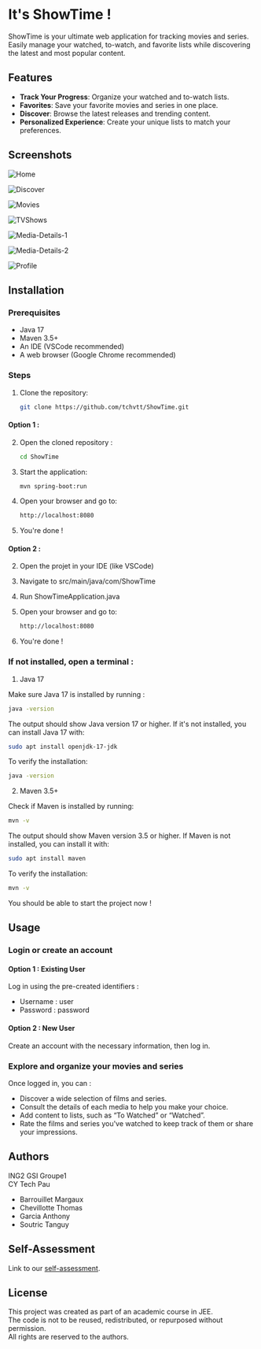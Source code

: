 # It's ShowTime !

ShowTime is your ultimate web application for tracking movies and series.  
Easily manage your watched, to-watch, and favorite lists while discovering the latest and most popular content.



## Features

- **Track Your Progress**: Organize your watched and to-watch lists.
- **Favorites**: Save your favorite movies and series in one place.
- **Discover**: Browse the latest releases and trending content.
- **Personalized Experience**: Create your unique lists to match your preferences.



## Screenshots

![Home](/Screenshots/1-Home.png?raw=true "Home Page")  

![Discover](/Screenshots/2-Discover.png?raw=true "Discover Page")  

![Movies](/Screenshots/3-Movies.png?raw=true "Movies Page")  

![TVShows](/Screenshots/4-TVShows.png?raw=true "TVShows Page")  

![Media-Details-1](/Screenshots/5-Media-Details-1.png?raw=true "Media Details Page")  

![Media-Details-2](/Screenshots/5-Media-Details-2.png?raw=true "Media Details Page")  

![Profile](/Screenshots/6-Profile-1.png?raw=true "Profile Page")  


## Installation

### Prerequisites
- Java 17
- Maven 3.5+
- An IDE (VSCode recommended)
- A web browser (Google Chrome recommended)

### Steps
1. Clone the repository:
   ```bash
   git clone https://github.com/tchvtt/ShowTime.git

#### Option 1 :
2. Open the cloned repository :
   ```bash
   cd ShowTime

3. Start the application:
   ```bash
   mvn spring-boot:run

4. Open your browser and go to:
   ```bash
   http://localhost:8080

5. You're done !

#### Option 2 : 
2. Open the projet in your IDE (like VSCode)

3. Navigate to src/main/java/com/ShowTime

4. Run ShowTimeApplication.java

5. Open your browser and go to:
   ```bash
   http://localhost:8080

6. You're done !


### If not installed, open a terminal : 

1. Java 17  
  
Make sure Java 17 is installed by running :
```bash
java -version  
```

The output should show Java version 17 or higher.
If it's not installed, you can install Java 17 with:
```bash
sudo apt install openjdk-17-jdk
```

To verify the installation:
```bash
java -version  
```

2. Maven 3.5+
  
Check if Maven is installed by running:
```bash
mvn -v
```

The output should show Maven version 3.5 or higher.
If Maven is not installed, you can install it with:
```bash
sudo apt install maven
```

To verify the installation:
```bash
mvn -v
```

You should be able to start the project now !


## Usage 


### Login or create an account

#### Option 1 : Existing User 
Log in using the pre-created identifiers :
- Username : user
- Password : password

#### Option 2 : New User 
Create an account with the necessary information, then log in.


### Explore and organize your movies and series 

Once logged in, you can :
- Discover a wide selection of films and series.
- Consult the details of each media to help you make your choice.
- Add content to lists, such as “To Watched” or “Watched”.
- Rate the films and series you've watched to keep track of them or share your impressions.


## Authors

ING2 GSI Groupe1  
CY Tech Pau
- Barrouillet Margaux
- Chevillotte Thomas
- Garcia Anthony
- Soutric Tanguy


## Self-Assessment 

Link to our [self-assessment](https://github.com/tchvtt/ShowTime/blob/main/AUTOEVALUATION.md). 


## License

This project was created as part of an academic course in JEE.  
The code is not to be reused, redistributed, or repurposed without permission.  
All rights are reserved to the authors.
